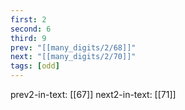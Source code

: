 ```yaml
---
first: 2
second: 6
third: 9
prev: "[[many_digits/2/68]]"
next: "[[many_digits/2/70]]"
tags: [odd]
---
```

prev2-in-text: [[67]]
next2-in-text: [[71]]

